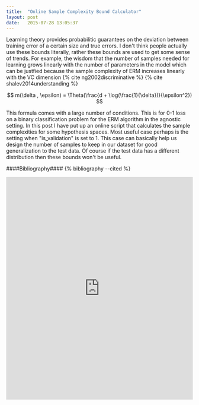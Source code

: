 ```yaml
---
title:  "Online Sample Complexity Bound Calculator"
layout: post
date:   2015-07-28 13:05:37
---
```

Learning theory provides probabilitic guarantees on the deviation between training error of a certain size and true errors. I don't think people actually use these bounds literally, rather these bounds are used to get some sense of trends. For example, the wisdom that the number of samples needed for learning grows linearly with the number of parameters in the model which can be justfied because the sample complexity of ERM increases linearly with the VC dimension {% cite ng2002discriminative %} {% cite shalev2014understanding %}

$$
m(\delta , \epsilon) = \Theta(\frac{d + \log(\frac{1}{\delta})}{\epsilon^2})
$$

This formula comes with a large number of conditions. This is for 0-1 loss on a binary classification problem for the ERM algorithm in the agnostic setting. In this post I have put up an online script that calculates the sample complexities for some hypothesis spaces. Most useful case perhaps is the setting when "is_validation" is set to 1. This case can basically help us design the number of samples to keep in our dataset for good generalization to the test data. Of course if the test data has a different distribution then these bounds won't be useful.

####Bibliography####
{% bibliography --cited %}

<iframe src="https://trinket.io/embed/python/1719908ef5" width="100%" height="600" frameborder="0" marginwidth="0" marginheight="0" allowfullscreen> </iframe>
